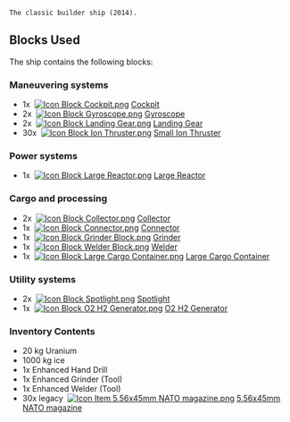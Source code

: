     The classic builder ship (2014).
    

## Blocks Used

The ship contains the following blocks:

### Maneuvering systems

*   1x  [![Icon Block Cockpit.png](https://spaceengineers.wiki.gg/images/thumb/a/a5/Icon_Block_Cockpit.png/21px-Icon_Block_Cockpit.png?c799da)](https://spaceengineers.wiki.gg/wiki/Cockpit "Cockpit") [Cockpit](https://spaceengineers.wiki.gg/wiki/Cockpit "Cockpit")
*   2x  [![Icon Block Gyroscope.png](https://spaceengineers.wiki.gg/images/thumb/9/9c/Icon_Block_Gyroscope.png/21px-Icon_Block_Gyroscope.png?c8eb45)](https://spaceengineers.wiki.gg/wiki/Gyroscope "Gyroscope") [Gyroscope](https://spaceengineers.wiki.gg/wiki/Gyroscope "Gyroscope")
*   2x  [![Icon Block Landing Gear.png](https://spaceengineers.wiki.gg/images/thumb/2/2d/Icon_Block_Landing_Gear.png/21px-Icon_Block_Landing_Gear.png?d381be)](https://spaceengineers.wiki.gg/wiki/Landing_Gear "Landing Gear") [Landing Gear](https://spaceengineers.wiki.gg/wiki/Landing_Gear "Landing Gear")
*   30x  [![Icon Block Ion Thruster.png](https://spaceengineers.wiki.gg/images/thumb/a/a0/Icon_Block_Ion_Thruster.png/21px-Icon_Block_Ion_Thruster.png?6357bf)](https://spaceengineers.wiki.gg/wiki/Ion_Thruster "Ion Thruster") [Small Ion Thruster](https://spaceengineers.wiki.gg/wiki/Ion_Thruster "Ion Thruster")

### Power systems

*   1x  [![Icon Block Large Reactor.png](https://spaceengineers.wiki.gg/images/thumb/1/1c/Icon_Block_Large_Reactor.png/21px-Icon_Block_Large_Reactor.png?f77bf9)](https://spaceengineers.wiki.gg/wiki/Large_Reactor "Large Reactor") [Large Reactor](https://spaceengineers.wiki.gg/wiki/Large_Reactor "Large Reactor")

### Cargo and processing

*   2x  [![Icon Block Collector.png](https://spaceengineers.wiki.gg/images/thumb/c/c3/Icon_Block_Collector.png/21px-Icon_Block_Collector.png?e28170)](https://spaceengineers.wiki.gg/wiki/Collector "Collector") [Collector](https://spaceengineers.wiki.gg/wiki/Collector "Collector")
*   1x  [![Icon Block Connector.png](https://spaceengineers.wiki.gg/images/thumb/7/7c/Icon_Block_Connector.png/21px-Icon_Block_Connector.png?30a126)](https://spaceengineers.wiki.gg/wiki/Connector "Connector") [Connector](https://spaceengineers.wiki.gg/wiki/Connector "Connector")
*   1x  [![Icon Block Grinder Block.png](https://spaceengineers.wiki.gg/images/thumb/7/73/Icon_Block_Grinder_Block.png/21px-Icon_Block_Grinder_Block.png?88a55d)](https://spaceengineers.wiki.gg/wiki/Grinder "Grinder") [Grinder](https://spaceengineers.wiki.gg/wiki/Grinder "Grinder")
*   1x  [![Icon Block Welder Block.png](https://spaceengineers.wiki.gg/images/thumb/4/41/Icon_Block_Welder_Block.png/21px-Icon_Block_Welder_Block.png?2e0da4)](https://spaceengineers.wiki.gg/wiki/Welder "Welder") [Welder](https://spaceengineers.wiki.gg/wiki/Welder "Welder")
*   1x  [![Icon Block Large Cargo Container.png](https://spaceengineers.wiki.gg/images/thumb/5/5d/Icon_Block_Large_Cargo_Container.png/21px-Icon_Block_Large_Cargo_Container.png?b155ac)](https://spaceengineers.wiki.gg/wiki/Large_Cargo_Container "Large Cargo Container") [Large Cargo Container](https://spaceengineers.wiki.gg/wiki/Large_Cargo_Container "Large Cargo Container")

### Utility systems

*   2x  [![Icon Block Spotlight.png](https://spaceengineers.wiki.gg/images/thumb/2/21/Icon_Block_Spotlight.png/21px-Icon_Block_Spotlight.png?fdad17)](https://spaceengineers.wiki.gg/wiki/Spotlight "Spotlight") [Spotlight](https://spaceengineers.wiki.gg/wiki/Spotlight "Spotlight")
*   1x  [![Icon Block O2 H2 Generator.png](https://spaceengineers.wiki.gg/images/thumb/7/7e/Icon_Block_O2_H2_Generator.png/21px-Icon_Block_O2_H2_Generator.png?60936f)](https://spaceengineers.wiki.gg/wiki/O2_H2_Generator "O2 H2 Generator") [O2 H2 Generator](https://spaceengineers.wiki.gg/wiki/O2_H2_Generator "O2 H2 Generator")

### Inventory Contents

*   20 kg Uranium
*   1000 kg ice
*   1x Enhanced Hand Drill
*   1x Enhanced Grinder (Tool)
*   1x Enhanced Welder (Tool)
*   30x legacy  [![Icon Item 5.56x45mm NATO magazine.png](https://spaceengineers.wiki.gg/images/thumb/a/a8/Icon_Item_5.56x45mm_NATO_magazine.png/21px-Icon_Item_5.56x45mm_NATO_magazine.png?895071)](https://spaceengineers.wiki.gg/wiki/5.56x45mm_NATO_magazine "5.56x45mm NATO magazine") [5.56x45mm NATO magazine](https://spaceengineers.wiki.gg/wiki/5.56x45mm_NATO_magazine "5.56x45mm NATO magazine")